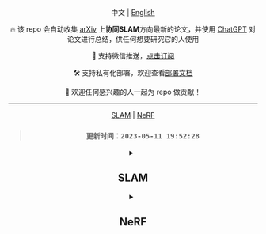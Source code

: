 <div align="center">

中文 | [English](./README.md)

🔥 该 repo 会自动收集 [arXiv](https://arxiv.org/) 上**协同SLAM**方向最新的论文，并使用 [ChatGPT](https://chat.openai.com) 对论文进行总结，供任何想要研究它的人使用

🔔 支持微信推送，[点击订阅](https://wxpusher.zjiecode.com/wxuser/?type=2&id=9888#/follow)

🛠️ 支持私有化部署，欢迎查看[部署文档](./DEPLOY.md#部署)

🤗 欢迎任何感兴趣的人一起为 repo 做贡献！

---

[SLAM](#SLAM) | [NeRF](#NeRF)

> ### `更新时间：2023-05-11 19:52:28`

<details><summary>

## **SLAM**

</summary>

| 发布时间 | 标题 | 总结 |
|:-:|:-:|:-:|

</details>
<details><summary>

## **NeRF**

</summary>

| 发布时间 | 标题 | 总结 |
|:-:|:-:|:-:|

</details>
</div>